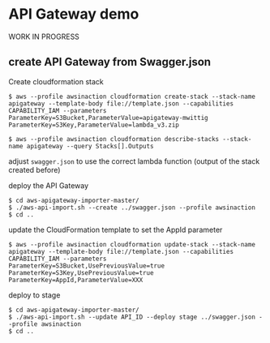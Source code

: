 # API Gateway demo

WORK IN PROGRESS

## create API Gateway from Swagger.json

Create cloudformation stack

```
$ aws --profile awsinaction cloudformation create-stack --stack-name apigateway --template-body file://template.json --capabilities CAPABILITY_IAM --parameters ParameterKey=S3Bucket,ParameterValue=apigateway-mwittig ParameterKey=S3Key,ParameterValue=lambda_v3.zip

$ aws --profile awsinaction cloudformation describe-stacks --stack-name apigateway --query Stacks[].Outputs
```

adjust `swagger.json` to use the correct lambda function (output of the stack created before)

deploy the API Gateway

```
$ cd aws-apigateway-importer-master/
$ ./aws-api-import.sh --create ../swagger.json --profile awsinaction
$ cd ..
```

update the CloudFormation template to set the AppId parameter

```
$ aws --profile awsinaction cloudformation update-stack --stack-name apigateway --template-body file://template.json --capabilities CAPABILITY_IAM --parameters ParameterKey=S3Bucket,UsePreviousValue=true ParameterKey=S3Key,UsePreviousValue=true ParameterKey=AppId,ParameterValue=XXX
```

deploy to stage

```
$ cd aws-apigateway-importer-master/
$ ./aws-api-import.sh --update API_ID --deploy stage ../swagger.json --profile awsinaction
$ cd ..
```